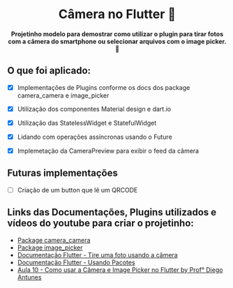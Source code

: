 <h1 align="center"> Câmera no Flutter 🤳</h1>
<h4 align="center">Projetinho modelo para demostrar como utilizar o plugin para tirar fotos com a câmera do smartphone ou selecionar arquivos com o image picker. 📸</h4>

## O que foi aplicado: 

- [x] Implementações de Plugins conforme os docs dos package camera_camera e image_picker
- [x] Utilização dos componentes Material design e dart.io
- [x] Utilização das StatelessWidget e StatefulWidget
- [x] Lidando com operações assíncronas usando o Future
- [x] Implemetação da CameraPreview para exibir o feed da câmera


## Futuras implementações 

- [ ] Criação de um button que lê um QRCODE

## Links das Documentações, Plugins utilizados e vídeos do youtube para criar o projetinho:

- <a href="https://pub.dev/packages/camera_camera">Package camera_camera</a> <br>
- <a href="pub.dev/packages/image_picker">Package image_picker</a> <br>
- <a href="https://flutter.dev/docs/cookbook/plugins/picture-using-camera">Documentação Flutter - Tire uma foto usando a câmera</a> <br>
- <a href="https://flutter.dev/docs/development/packages-and-plugins/using-packages">Documentação Flutter - Usando Pacotes</a>
- <a href="https://www.youtube.com/watch?v=WJyBZyWrPG4">Aula 10 - Como usar a Câmera e Image Picker no Flutter by Prof° Diego Antunes</a>

